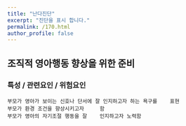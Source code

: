 ```yaml
---
title: "난다진단"
excerpt: "진단을 표시 합니다."
permalink: /170.html
author_profile: false
---
```

## 조직적 영아행동 향상을 위한 준비



### 특성 / 관련요인 / 위험요인

>   

    부모가 영아가 보이는 신호나 단서에 잘 인지하고자 하는 욕구를    표현
    부모가 환경 조건을 향상시키고자     함
    부모가 영아의 자기조절 행동을 잘    인지하고자 노력함
